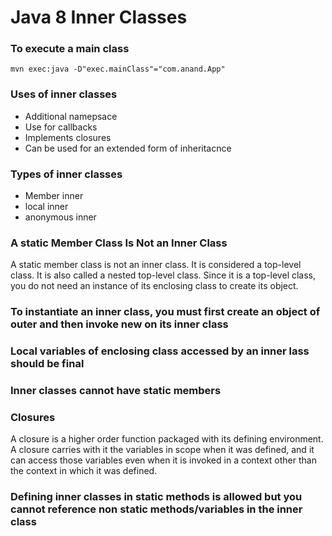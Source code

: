 # Java 8 Inner Classes

### To execute a main class
 `mvn exec:java -D"exec.mainClass"="com.anand.App"`

### Uses of inner classes
- Additional namepsace
- Use for callbacks
- Implements closures
- Can be used for an extended form of inheritacnce

### Types of inner classes
- Member inner
- local inner
- anonymous inner

### A static Member Class Is Not an Inner Class
A static member class is not an inner class. It is considered a top-level class. It is also called a nested
top-level class. Since it is a top-level class, you do not need an instance of its enclosing class to create its
object.

### To instantiate an inner class, you must first create an object of outer and then invoke new on its inner class

### Local variables of enclosing class accessed by an inner lass should be final

### Inner classes cannot have static members

### Closures
A closure is a higher order function packaged with its defining environment. A closure carries with it the variables in scope when it was defined,
and it can access those variables even when it is invoked in a context other than the context in which it was
defined.

### Defining inner classes in static methods is allowed but you cannot reference non static methods/variables in the inner class
	
